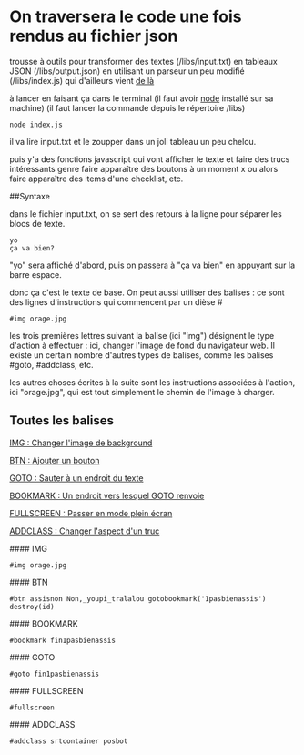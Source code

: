 # On traversera le code une fois rendus au fichier json

trousse à outils pour transformer des textes (/libs/input.txt) 
en tableaux JSON (/libs/output.json)
en utilisant un parseur un peu modifié (/libs/index.js)
qui d'ailleurs vient [de là](https://www.npmjs.com/package/simple-text-parser2)

à lancer en faisant ça dans le terminal
(il faut avoir [node](https://nodejs.org/en/download/) installé sur sa machine)
(il faut lancer la commande depuis le répertoire /libs)

```
node index.js
```

il va lire input.txt et le zoupper dans un joli tableau un peu chelou.

puis y'a des fonctions javascript qui vont afficher le texte
et faire des trucs intéressants genre faire apparaître des boutons à un moment
x ou alors faire apparaître des items d'une checklist, etc.

##Syntaxe

dans le fichier input.txt, on se sert des retours à la ligne pour séparer les blocs de texte.

```
yo
ça va bien?
```

"yo" sera affiché d'abord, puis on passera à "ça va bien" en appuyant sur la barre espace.

donc ça c'est le texte de base. On peut aussi utiliser des balises : ce sont des lignes d'instructions qui commencent par un dièse #

```
#img orage.jpg
```

les trois premières lettres suivant la balise (ici "img") désignent le type d'action à effectuer : ici, changer l'image de fond du navigateur web. Il existe un certain nombre d'autres types de balises, comme les balises #goto, #addclass, etc.

les autres choses écrites à la suite sont les instructions associées à l'action, ici "orage.jpg", qui est tout simplement le chemin de l'image à charger.

## Toutes les balises
[IMG : Changer l'image de background](#IMG)

[BTN : Ajouter un bouton](#BTN)

[GOTO : Sauter à un endroit du texte](#GOTO)

[BOOKMARK : Un endroit vers lesquel GOTO renvoie](#BOOKMARK)

[FULLSCREEN : Passer en mode plein écran](#FULLSCREEN)

[ADDCLASS : Changer l'aspect d'un truc](#ADDCLASS)

<a name="IMG"/>
#### IMG

```
#img orage.jpg
```

<a name="BTN"/>
#### BTN

```
#btn assisnon Non,_youpi_tralalou gotobookmark('1pasbienassis') destroy(id)
```
<a name="BOOKMARK"/>
#### BOOKMARK

```
#bookmark fin1pasbienassis
```

<a name="GOTO"/>
#### GOTO

```
#goto fin1pasbienassis
```
<a name="FULLSCREEN"/>
#### FULLSCREEN

```
#fullscreen
```
<a name="ADDCLASS"/>
#### ADDCLASS

```
#addclass srtcontainer posbot
```
